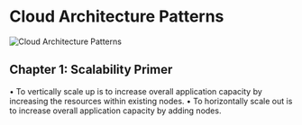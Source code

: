 # Cloud Architecture Patterns
![Cloud Architecture Patterns](https://images-na.ssl-images-amazon.com/images/I/413c-GZAMZL._SX372_BO1,204,203,200_.jpg)

## Chapter 1: Scalability Primer


• To vertically scale up is to increase overall application capacity by increasing the
resources within existing nodes.
• To horizontally scale out is to increase overall application capacity by adding nodes.

<!--stackedit_data:
eyJoaXN0b3J5IjpbMTgxMDIzOTU2OV19
-->